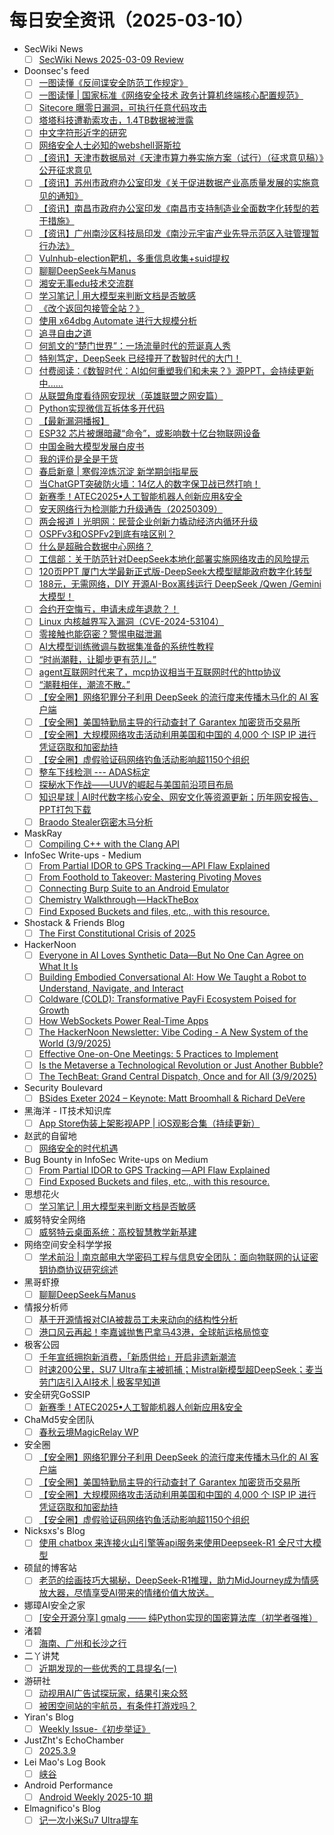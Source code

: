 # 每日安全资讯（2025-03-10）

- SecWiki News
  - [ ] [SecWiki News 2025-03-09 Review](http://www.sec-wiki.com/?2025-03-09)
- Doonsec's feed
  - [ ] [一图读懂《反间谍安全防范工作规定》](https://mp.weixin.qq.com/s?__biz=MzI5NTM4OTQ5Mg==&mid=2247634902&idx=1&sn=aeab7c7f4a706cd73299e6fee6d72765)
  - [ ] [一图读懂 | 国家标准《网络安全技术 政务计算机终端核心配置规范》](https://mp.weixin.qq.com/s?__biz=MzI5NTM4OTQ5Mg==&mid=2247634902&idx=2&sn=f18cdaf1753763322035082b9bd61caa)
  - [ ] [Sitecore 曝零日漏洞，可执行任意代码攻击](https://mp.weixin.qq.com/s?__biz=MzI5NTM4OTQ5Mg==&mid=2247634902&idx=3&sn=87c638841df320c816ef0a7d421ea324)
  - [ ] [塔塔科技遭勒索攻击，1.4TB数据被泄露](https://mp.weixin.qq.com/s?__biz=MzI5NTM4OTQ5Mg==&mid=2247634902&idx=4&sn=a02f6bf033965af11575211f03c77a21)
  - [ ] [中文字符形近字的研究](https://mp.weixin.qq.com/s?__biz=MzI3OTE4MTU5Mw==&mid=2247486110&idx=1&sn=1847f579da9114bced384741b6320740)
  - [ ] [网络安全人士必知的webshell哥斯拉](https://mp.weixin.qq.com/s?__biz=MzI3NzM5NDA0NA==&mid=2247490584&idx=1&sn=07162841abb8881747cc29c826c72e4e)
  - [ ] [【资讯】天津市数据局对《天津市算力券实施方案（试行）（征求意见稿）》公开征求意见](https://mp.weixin.qq.com/s?__biz=MzU1NDY3NDgwMQ==&mid=2247550265&idx=1&sn=fb7c7c6cc267e3fc5519de48eb7f9421)
  - [ ] [【资讯】苏州市政府办公室印发《关于促进数据产业高质量发展的实施意见的通知》](https://mp.weixin.qq.com/s?__biz=MzU1NDY3NDgwMQ==&mid=2247550265&idx=2&sn=4bc31fcc34336c8df636dac54d2a4ed8)
  - [ ] [【资讯】南昌市政府办公室印发《南昌市支持制造业全面数字化转型的若干措施》](https://mp.weixin.qq.com/s?__biz=MzU1NDY3NDgwMQ==&mid=2247550265&idx=3&sn=1d7d5838a817ee99164aac40457db7ac)
  - [ ] [【资讯】广州南沙区科技局印发《南沙元宇宙产业先导示范区入驻管理暂行办法》](https://mp.weixin.qq.com/s?__biz=MzU1NDY3NDgwMQ==&mid=2247550265&idx=4&sn=40ad55c6f00703dfa714cf9cdfb6435f)
  - [ ] [Vulnhub-election靶机，多重信息收集+suid提权](https://mp.weixin.qq.com/s?__biz=MzkzNzg4MTI0NQ==&mid=2247486626&idx=1&sn=0cbdd4d1071d07aeaed20506b7e20492)
  - [ ] [聊聊DeepSeek与Manus](https://mp.weixin.qq.com/s?__biz=Mzg5OTU1NTEwMg==&mid=2247484341&idx=1&sn=f0ad7a6418e6bea0557838f791c88562)
  - [ ] [湘安无事edu技术交流群](https://mp.weixin.qq.com/s?__biz=MzU3Mjk2NDU2Nw==&mid=2247492854&idx=1&sn=fc1cda044f311ac85f26e15808116f65)
  - [ ] [学习笔记 | 用大模型来判断文档是否敏感](https://mp.weixin.qq.com/s?__biz=MjM5Mjc0MDU1MQ==&mid=2452314009&idx=1&sn=ddf784856a4d19c4ef05b503b8a10ea2)
  - [ ] [《改个返回包接管全站？》](https://mp.weixin.qq.com/s?__biz=MzkzODM0OTkwMA==&mid=2247487153&idx=1&sn=26b7b3c2b85002197c89d1b02b17c339)
  - [ ] [使用 x64dbg Automate 进行大规模分析](https://mp.weixin.qq.com/s?__biz=MzAxODM5ODQzNQ==&mid=2247487591&idx=1&sn=f468131ff1b55e9b70d13096d8468b83)
  - [ ] [追寻自由之道](https://mp.weixin.qq.com/s?__biz=Mzg3ODAzNjg5OA==&mid=2247485338&idx=1&sn=f69069d4fa3a70fed4244a82b599ba55)
  - [ ] [何凯文的“楚门世界”：一场流量时代的荒诞真人秀](https://mp.weixin.qq.com/s?__biz=Mzg2NDYwMDA1NA==&mid=2247544607&idx=1&sn=ffe657c945c8436a44a403c331b5b977)
  - [ ] [特别笃定，DeepSeek 已经撞开了数智时代的大门！](https://mp.weixin.qq.com/s?__biz=MzAxOTk3NTg5OQ==&mid=2247492517&idx=1&sn=2df6b1fc7f72e4d4337132d3d76c7a03)
  - [ ] [付费阅读：《数智时代：AI如何重塑我们和未来？》源PPT，会持续更新中......](https://mp.weixin.qq.com/s?__biz=MzAxOTk3NTg5OQ==&mid=2247492517&idx=2&sn=765de5c6bdbfba9e3698452d360033e6)
  - [ ] [从联盟角度看待网安现状（英雄联盟之网安篇）](https://mp.weixin.qq.com/s?__biz=MzkwMTU2NzMwOQ==&mid=2247484665&idx=1&sn=c0a4f2c9fe8933044d84a4dcbf678c4f)
  - [ ] [Python实现微信互拆体多开代码](https://mp.weixin.qq.com/s?__biz=MzU1NDg4MjY1Mg==&mid=2247488684&idx=1&sn=e71d6b0b31f1c2c799339e34588c01c3)
  - [ ] [【最新漏洞播报】](https://mp.weixin.qq.com/s?__biz=Mzg4MDg5NzAxMQ==&mid=2247485757&idx=1&sn=88c93afe3d77576996c88fd3a31b4901)
  - [ ] [ESP32 芯片被爆暗藏“命令”，或影响数十亿台物联网设备](https://mp.weixin.qq.com/s?__biz=MjM5Mzc4MzUzMQ==&mid=2650260681&idx=1&sn=3ae9f2fd3543e07eda6d82dbc6adbbe3)
  - [ ] [中国金融大模型发展白皮书](https://mp.weixin.qq.com/s?__biz=MjM5OTk4MDE2MA==&mid=2655269812&idx=1&sn=1c9c967faf8ae5809828ade3ce0e64b7)
  - [ ] [我的评价是全是干货](https://mp.weixin.qq.com/s?__biz=Mzg2ODYxMzY3OQ==&mid=2247518762&idx=1&sn=0ba0a31ae4a06c204d8f9870f329bbcc)
  - [ ] [春启新章 | 寒假淬炼沉淀 新学期剑指星辰](https://mp.weixin.qq.com/s?__biz=MzkxNjcyMTc0NQ==&mid=2247484113&idx=1&sn=f1b541258cc73499c993daa537e7cf02)
  - [ ] [当ChatGPT突破防火墙：14亿人的数字保卫战已然打响！](https://mp.weixin.qq.com/s?__biz=Mzg5MDU4NjYwOQ==&mid=2247484190&idx=1&sn=44a31fee15739d3ccc192c450ce63be9)
  - [ ] [新赛季！ATEC2025•人工智能机器人创新应用&安全](https://mp.weixin.qq.com/s?__biz=Mzg5ODUxMzg0Ng==&mid=2247499884&idx=1&sn=6c432082919bd9c44b86380ae61d71aa)
  - [ ] [安天网络行为检测能力升级通告（20250309）](https://mp.weixin.qq.com/s?__biz=MjM5MTA3Nzk4MQ==&mid=2650210356&idx=1&sn=512e855f1043b6eb5a7188b6f31e6cf8)
  - [ ] [两会报道丨光明网：民营企业创新力撬动经济内循环升级](https://mp.weixin.qq.com/s?__biz=MjM5MTA3Nzk4MQ==&mid=2650210356&idx=2&sn=f3de123c564d0256e4bb1576cc47d2f5)
  - [ ] [OSPFv3和OSPFv2到底有啥区别？](https://mp.weixin.qq.com/s?__biz=MzUyNTExOTY1Nw==&mid=2247528562&idx=1&sn=70408be44de1aa9cc8c37cc2b7e22023)
  - [ ] [什么是超融合数据中心网络？](https://mp.weixin.qq.com/s?__biz=MzIyMzIwNzAxMQ==&mid=2649465974&idx=1&sn=8b4105d5d6e59198ae403e1b983e2613)
  - [ ] [工信部：关于防范针对DeepSeek本地化部署实施网络攻击的风险提示](https://mp.weixin.qq.com/s?__biz=MzkwMTMyMDQ3Mw==&mid=2247598063&idx=1&sn=ef091de54f37c058de31fcf4d50708e8)
  - [ ] [120页PPT 厦门大学最新正式版-DeepSeek大模型赋能政府数字化转型](https://mp.weixin.qq.com/s?__biz=MjM5OTk4MDE2MA==&mid=2655269764&idx=1&sn=0df6923983fc34edfca320832572d6be)
  - [ ] [188元，无需网络，DIY 开源AI-Box离线运行 DeepSeek /Qwen /Gemini 大模型！](https://mp.weixin.qq.com/s?__biz=MjM5OTA4MzA0MA==&mid=2454937128&idx=1&sn=77db824bc39e2dd8c5bd774c96875a0e)
  - [ ] [合约开空悔亏，申请未成年退款？！](https://mp.weixin.qq.com/s?__biz=Mzk0OTY3OTc5Mw==&mid=2247484951&idx=1&sn=d1f4528529a17e08fa05ab7dcf3fecb5)
  - [ ] [Linux 内核越界写入漏洞（CVE-2024-53104）](https://mp.weixin.qq.com/s?__biz=MzI0NzE4ODk1Mw==&mid=2652094931&idx=1&sn=e3c2c8b464a873243e663da80de3035d)
  - [ ] [零接触也能窃密？警惕电磁泄漏](https://mp.weixin.qq.com/s?__biz=MzI0NzE4ODk1Mw==&mid=2652094931&idx=2&sn=b58c08b23b1ab5d02ad186047729ca31)
  - [ ] [AI大模型训练微调与数据集准备的系统性教程](https://mp.weixin.qq.com/s?__biz=Mzg5MDQyMzg3NQ==&mid=2247484638&idx=1&sn=1fca1218649f0a0c670f8de93a8af49a)
  - [ ] [“时尚潮鞋，让脚步更有范儿。”](https://mp.weixin.qq.com/s?__biz=Mzk2NDAzMDM2OQ==&mid=2247483902&idx=1&sn=76d3c6a6492fc592990b7a3342643f5f)
  - [ ] [agent互联网时代来了，mcp协议相当于互联网时代的http协议](https://mp.weixin.qq.com/s?__biz=MzU4NDY3MTk2NQ==&mid=2247491194&idx=1&sn=e1594c84536950ecd58f81845dd6a3a0)
  - [ ] [“潮鞋相伴，潮流不散。”](https://mp.weixin.qq.com/s?__biz=Mzk2NDAzMDM2OQ==&mid=2247483898&idx=1&sn=d02ae96d6e3a9d137d55e7ecd18963ff)
  - [ ] [【安全圈】网络犯罪分子利用 DeepSeek 的流行度来传播木马化的 AI 客户端](https://mp.weixin.qq.com/s?__biz=MzIzMzE4NDU1OQ==&mid=2652068401&idx=1&sn=5600b75d725f6e90a4cbfddf6a7e10cc)
  - [ ] [【安全圈】美国特勤局主导的行动查封了 Garantex 加密货币交易所](https://mp.weixin.qq.com/s?__biz=MzIzMzE4NDU1OQ==&mid=2652068401&idx=2&sn=aa8cff3d814795a2126e35071802a530)
  - [ ] [【安全圈】大规模网络攻击活动利用美国和中国的 4,000 个 ISP IP 进行凭证窃取和加密劫持](https://mp.weixin.qq.com/s?__biz=MzIzMzE4NDU1OQ==&mid=2652068401&idx=3&sn=5837f215d68ad78ddef593cdc7f26b35)
  - [ ] [【安全圈】虚假验证码网络钓鱼活动影响超1150个组织](https://mp.weixin.qq.com/s?__biz=MzIzMzE4NDU1OQ==&mid=2652068401&idx=4&sn=65d9fb1f0ec0515e698cff3981995b80)
  - [ ] [整车下线检测 --- ADAS标定](https://mp.weixin.qq.com/s?__biz=MzIzOTc2OTAxMg==&mid=2247551730&idx=1&sn=bfdb5a5779e4c12212bc8e74639e56b1)
  - [ ] [探秘水下作战——UUV的崛起与美国前沿项目布局](https://mp.weixin.qq.com/s?__biz=MzI1OTExNDY1NQ==&mid=2651619693&idx=1&sn=723c1f79dcc8919bfc3be0425de1b700)
  - [ ] [知识星球 | AI时代数字核心安全、网安文化等资源更新；历年网安报告、PPT打包下载](https://mp.weixin.qq.com/s?__biz=MzU5ODgzNTExOQ==&mid=2247637263&idx=1&sn=dc8084e93c1dd19e55d048f25a40f43d)
  - [ ] [Braodo Stealer窃密木马分析](https://mp.weixin.qq.com/s?__biz=MzA4ODEyODA3MQ==&mid=2247490950&idx=1&sn=8815be217aa0ee9255bb23474f159cf0)
- MaskRay
  - [ ] [Compiling C++ with the Clang API](https://maskray.me/blog/2025-03-09-compiling-c++-with-clang-api)
- InfoSec Write-ups - Medium
  - [ ] [From Partial IDOR to GPS Tracking — API Flaw Explained](https://infosecwriteups.com/from-partial-idor-to-gps-tracking-api-flaw-explained-5eebab2af32a?source=rss----7b722bfd1b8d---4)
  - [ ] [From Foothold to Takeover: Mastering Pivoting Moves](https://infosecwriteups.com/from-foothold-to-takeover-mastering-pivoting-moves-d57310a86d37?source=rss----7b722bfd1b8d---4)
  - [ ] [Connecting Burp Suite to an Android Emulator](https://infosecwriteups.com/connecting-burp-suite-to-an-android-emulator-d5100a675b81?source=rss----7b722bfd1b8d---4)
  - [ ] [Chemistry Walkthrough — HackTheBox](https://infosecwriteups.com/chemistry-walkthrough-hackthebox-36ef34fe0462?source=rss----7b722bfd1b8d---4)
  - [ ] [Find Exposed Buckets and files, etc., with this resource.](https://infosecwriteups.com/find-exposed-buckets-and-files-etc-with-this-resource-115f8865015b?source=rss----7b722bfd1b8d---4)
- Shostack & Friends Blog
  - [ ] [The First Constitutional Crisis of 2025](https://shostack.org/blog/the-first-constitutional-crisis-of-2025/)
- HackerNoon
  - [ ] [Everyone in AI Loves Synthetic Data—But No One Can Agree on What It Is](https://hackernoon.com/everyone-in-ai-loves-synthetic-databut-no-one-can-agree-on-what-it-is?source=rss)
  - [ ] [Building Embodied Conversational AI: How We Taught a Robot to Understand, Navigate, and Interact](https://hackernoon.com/building-embodied-conversational-ai-how-we-taught-a-robot-to-understand-navigate-and-interact?source=rss)
  - [ ] [Coldware (COLD): Transformative PayFi Ecosystem Poised for Growth](https://hackernoon.com/coldware-cold-transformative-payfi-ecosystem-poised-for-growth?source=rss)
  - [ ] [How WebSockets Power Real-Time Apps](https://hackernoon.com/how-websockets-power-real-time-apps?source=rss)
  - [ ] [The HackerNoon Newsletter: Vibe Coding - A New System of the World (3/9/2025)](https://hackernoon.com/3-9-2025-newsletter?source=rss)
  - [ ] [Effective One-on-One Meetings: 5 Practices to Implement](https://hackernoon.com/effective-one-on-one-meetings-5-practices-to-implement?source=rss)
  - [ ] [Is the Metaverse a Technological Revolution or Just Another Bubble?](https://hackernoon.com/is-the-metaverse-a-technological-revolution-or-just-another-bubble?source=rss)
  - [ ] [The TechBeat: Grand Central Dispatch, Once and for All  (3/9/2025)](https://hackernoon.com/3-9-2025-techbeat?source=rss)
- Security Boulevard
  - [ ] [BSides Exeter 2024 – Keynote: Matt Broomhall & Richard DeVere](https://securityboulevard.com/2025/03/bsides-exeter-2024-keynote-matt-broomhall-richard-devere/?utm_source=rss&utm_medium=rss&utm_campaign=bsides-exeter-2024-keynote-matt-broomhall-richard-devere)
- 黑海洋 - IT技术知识库
  - [ ] [App Store伪装上架影视APP | iOS观影合集（持续更新）](https://blog.upx8.com/2624)
- 赵武的自留地
  - [ ] [网络安全的时代机遇](https://mp.weixin.qq.com/s?__biz=MjM5NDQ5NjM5NQ==&mid=2651626412&idx=1&sn=b17175f987a6338c9d1d242747d536fa&chksm=bd7ed1488a09585e272d9d65d52be572075057c236793e75df3e88ce290afc12af0be940326e&scene=58&subscene=0#rd)
- Bug Bounty in InfoSec Write-ups on Medium
  - [ ] [From Partial IDOR to GPS Tracking — API Flaw Explained](https://infosecwriteups.com/from-partial-idor-to-gps-tracking-api-flaw-explained-5eebab2af32a?source=rss----7b722bfd1b8d--bug_bounty)
  - [ ] [Find Exposed Buckets and files, etc., with this resource.](https://infosecwriteups.com/find-exposed-buckets-and-files-etc-with-this-resource-115f8865015b?source=rss----7b722bfd1b8d--bug_bounty)
- 思想花火
  - [ ] [学习笔记 | 用大模型来判断文档是否敏感](https://mp.weixin.qq.com/s?__biz=MjM5Mjc0MDU1MQ==&mid=2452314009&idx=1&sn=ddf784856a4d19c4ef05b503b8a10ea2&chksm=b17e52318609db27a66f60e9d5fc2c785487a213721754c333ee529a31d81bfa0c65c65acb4e&scene=58&subscene=0#rd)
- 威努特安全网络
  - [ ] [威努特云桌面系统：高校智慧教学新基建](https://mp.weixin.qq.com/s?__biz=MzAwNTgyODU3NQ==&mid=2651131535&idx=1&sn=2db6119ebcb09a2ddc0d204ea9d5d5e6&chksm=80e7143fb7909d291ca959873da19925e06bd34f825a6ad9702b75f0ae42b972761e34ab3c78&scene=58&subscene=0#rd)
- 网络空间安全科学学报
  - [ ] [学术前沿 | 南京邮电大学密码工程与信息安全团队：面向物联网的认证密钥协商协议研究综述](https://mp.weixin.qq.com/s?__biz=MzI0NjU2NDMwNQ==&mid=2247505185&idx=1&sn=4205600c4663d911fd94aff8413eb3aa&chksm=e9bfc19fdec84889c0fc3a923d5a1be9806426ab72785c0152d8a144af59182826c3304f4800&scene=58&subscene=0#rd)
- 黑哥虾撩
  - [ ] [聊聊DeepSeek与Manus](https://mp.weixin.qq.com/s?__biz=Mzg5OTU1NTEwMg==&mid=2247484341&idx=1&sn=f0ad7a6418e6bea0557838f791c88562&chksm=c050c9c4f72740d209a43ae4a6da10290a622dfebd0773f1b1c6040e3adf9f5b2adea11c88aa&scene=58&subscene=0#rd)
- 情报分析师
  - [ ] [基于开源情报对CIA被裁员工未来动向的结构性分析](https://mp.weixin.qq.com/s?__biz=MzA3Mjc1MTkwOA==&mid=2650560197&idx=1&sn=b5febbeca831f6a03183510614d3dde4&chksm=8711788eb066f1981909ee515912f4d9fad763b48d09933622b08a474fae38ba222edf6beb4f&scene=58&subscene=0#rd)
  - [ ] [港口风云再起！李嘉诚抛售巴拿马43港，全球航运格局惊变](https://mp.weixin.qq.com/s?__biz=MzA3Mjc1MTkwOA==&mid=2650560197&idx=2&sn=fe2d24dbefddf95b3853a49832b59183&chksm=8711788eb066f198d6d83e4d97242dd414e31ee87c6d6e7c84fd9b933c0c31639efeea677c86&scene=58&subscene=0#rd)
- 极客公园
  - [ ] [千年宣纸拥抱新消费，「新质供给」开启非遗新潮流](https://mp.weixin.qq.com/s?__biz=MTMwNDMwODQ0MQ==&mid=2653075235&idx=1&sn=0b1fbba014577e4595f5861198f8cad4&chksm=7e57ca95492043836eb45531dc15188990be7d82a69f3263238e74c67ac9d96c2fc07a24bd46&scene=58&subscene=0#rd)
  - [ ] [时速200公里，SU7 Ultra车主被抓捕；Mistral新模型超DeepSeek；麦当劳门店引入AI技术 | 极客早知道](https://mp.weixin.qq.com/s?__biz=MTMwNDMwODQ0MQ==&mid=2653075234&idx=1&sn=641e2bf8746467f32b6b14062c065613&chksm=7e57ca944920438289eb8607f2bbbe270738a19ac1d9fffcc0aa33137f4f56a411f12dd4de26&scene=58&subscene=0#rd)
- 安全研究GoSSIP
  - [ ] [新赛季！ATEC2025•人工智能机器人创新应用&安全](https://mp.weixin.qq.com/s?__biz=Mzg5ODUxMzg0Ng==&mid=2247499884&idx=1&sn=6c432082919bd9c44b86380ae61d71aa&chksm=c063eeb5f71467a38770892f49998041a3c820795d161fb295bd4eae9787b976f6a7db31341f&scene=58&subscene=0#rd)
- ChaMd5安全团队
  - [ ] [春秋云境MagicRelay WP](https://mp.weixin.qq.com/s?__biz=MzIzMTc1MjExOQ==&mid=2247512195&idx=1&sn=f52cef985acd854bf996bd8e126d188a&chksm=e89d985bdfea114dcc8305500b0db71a8b4710f51185535ee85f77b761635e87951db945fbee&scene=58&subscene=0#rd)
- 安全圈
  - [ ] [【安全圈】网络犯罪分子利用 DeepSeek 的流行度来传播木马化的 AI 客户端](https://mp.weixin.qq.com/s?__biz=MzIzMzE4NDU1OQ==&mid=2652068401&idx=1&sn=5600b75d725f6e90a4cbfddf6a7e10cc&chksm=f36e7671c419ff6779a718675ee5db31a65917f5d45ef1371139735e72117e0c2ca89cc281ea&scene=58&subscene=0#rd)
  - [ ] [【安全圈】美国特勤局主导的行动查封了 Garantex 加密货币交易所](https://mp.weixin.qq.com/s?__biz=MzIzMzE4NDU1OQ==&mid=2652068401&idx=2&sn=aa8cff3d814795a2126e35071802a530&chksm=f36e7671c419ff673f0f7813cd6df5cff808c44065636aef2e7370468a76227b047b2ab6a2e5&scene=58&subscene=0#rd)
  - [ ] [【安全圈】大规模网络攻击活动利用美国和中国的 4,000 个 ISP IP 进行凭证窃取和加密劫持](https://mp.weixin.qq.com/s?__biz=MzIzMzE4NDU1OQ==&mid=2652068401&idx=3&sn=5837f215d68ad78ddef593cdc7f26b35&chksm=f36e7671c419ff676cd7457746807b2ac3cde784ea64ea86d29410d9969fbbe9286cd27ed532&scene=58&subscene=0#rd)
  - [ ] [【安全圈】虚假验证码网络钓鱼活动影响超1150个组织](https://mp.weixin.qq.com/s?__biz=MzIzMzE4NDU1OQ==&mid=2652068401&idx=4&sn=65d9fb1f0ec0515e698cff3981995b80&chksm=f36e7671c419ff670961bd9cac8660f2d994cd917170374c8d7f801bc65f5228e8a7257668c7&scene=58&subscene=0#rd)
- Nicksxs's Blog
  - [ ] [使用 chatbox 来连接火山引擎等api服务来使用Deepseek-R1 全尺寸大模型](https://nicksxs.me/2025/03/09/%E4%BD%BF%E7%94%A8-chatbox-%E6%9D%A5%E8%BF%9E%E6%8E%A5%E7%81%AB%E5%B1%B1%E5%BC%95%E6%93%8E%E7%AD%89api%E6%9C%8D%E5%8A%A1%E6%9D%A5%E4%BD%BF%E7%94%A8Deepseek-R1-%E5%85%A8%E5%B0%BA%E5%AF%B8%E5%A4%A7%E6%A8%A1%E5%9E%8B/)
- 硕鼠的博客站
  - [ ] [老范的绘画技巧大揭秘，DeepSeek-R1推理，助力MidJourney成为情感放大器，尽情享受AI带来的情绪价值大放送。](https://lukefan.com/2025/03/09/%e8%80%81%e8%8c%83%e7%9a%84%e7%bb%98%e7%94%bb%e6%8a%80%e5%b7%a7%e5%a4%a7%e6%8f%ad%e7%a7%98%ef%bc%8cdeepseek-r1%e6%8e%a8%e7%90%86%ef%bc%8c%e5%8a%a9%e5%8a%9bmidjourney%e6%88%90%e4%b8%ba%e6%83%85/)
- 娜璋AI安全之家
  - [ ] [[安全开源分享] gmalg —— 纯Python实现的国密算法库（初学者强推）](https://mp.weixin.qq.com/s?__biz=Mzg5MTM5ODU2Mg==&mid=2247501626&idx=1&sn=a260b0a2dfdcdf6f06b54c00f26c05b8&chksm=cfcf77f7f8b8fee131289fa43978e0f6a384aebfb90dbc59d133dbfa7c63019a3248615edb7e&scene=58&subscene=0#rd)
- 渚碧
  - [ ] [海南、广州和长沙之行](https://jubeny.com/2025/03/tour-to-hainan-guangzhou-changsha/)
- 二丫讲梵
  - [ ] [近期发现的一些优秀的工具提名(一)](https://wiki.eryajf.net/pages/e0e736/)
- 游研社
  - [ ] [动视用AI广告试探玩家，结果引来众怒](https://www.yystv.cn/p/12620)
  - [ ] [被困空间站的宇航员，有条件打游戏吗？](https://www.yystv.cn/p/12619)
- Yiran's Blog
  - [ ] [Weekly Issue-《初步举证》](https://zdyxry.github.io/2025/03/09/Weekly-Issue-%E5%88%9D%E6%AD%A5%E4%B8%BE%E8%AF%81/)
- JustZht's EchoChamber
  - [ ] [2025.3.9](https://www.justzht.com/2025-3-9/)
- Lei Mao's Log Book
  - [ ] [峡谷](https://leimao.github.io/essay/The-Gorge-2025/)
- Android Performance
  - [ ] [Android Weekly 2025-10 期](https://androidperformance.com/2025/03/10/Android-Weekly-2025-10/)
- Elmagnifico's Blog
  - [ ] [记一次小米Su7 Ultra提车](https://elmagnifico.tech/2025/03/10/Xiaomi-Su7Ultra/)
